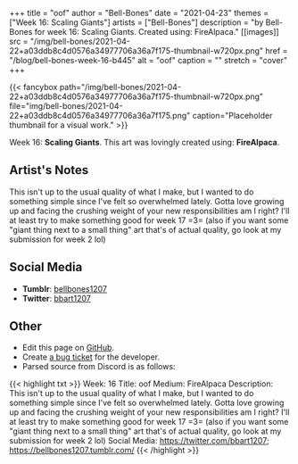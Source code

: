 +++
title =       "oof"
author =      "Bell-Bones"
date =        "2021-04-23"
themes =      ["Week 16: Scaling Giants"]
artists =     ["Bell-Bones"]
description = "by Bell-Bones for week 16: Scaling Giants. Created using: FireAlpaca."
[[images]]
      src = "/img/bell-bones/2021-04-22+a03ddb8c4d0576a34977706a36a7f175-thumbnail-w720px.png"
      href = "/blog/bell-bones-week-16-b445"
      alt = "oof"
      caption = ""
      stretch = "cover"
+++


{{< fancybox path="/img/bell-bones/2021-04-22+a03ddb8c4d0576a34977706a36a7f175-thumbnail-w720px.png" file="img/bell-bones/2021-04-22+a03ddb8c4d0576a34977706a36a7f175.png" caption="Placeholder thumbnail for a visual work." >}}


Week 16: **Scaling Giants**. This art was lovingly created using: **FireAlpaca**.

## Artist's Notes

This isn't up to the usual quality of what I make, but I wanted to do something simple since I've felt so overwhelmed lately. Gotta love growing up and facing the crushing weight of your new responsibilities am I right? I'll at least try to make something good for week 17 =3= (also if you want some "giant thing next to a small thing" art that's of actual quality, go look at my submission for week 2 lol)

## Social Media

- **Tumblr**: <a href='https://bellbones1207.tumblr.com' target='_blank'>bellbones1207</a>
- **Twitter**: <a href='https://twitter.com/bbart1207' target='_blank'>bbart1207</a>

## Other

- Edit this page on [GitHub](https://github.com/teaminkling/web-refresh/edit/main/content/blog/bell-bones-week-16-b445.md).
- Create [a bug ticket](https://github.com/teaminkling/web-refresh/issues/new?assignees=&labels=bug&template=problem-report.md&title=) for the developer.
- Parsed source from Discord is as follows:

{{< highlight txt >}}
Week: 16
Title: oof
Medium: FireAlpaca
Description: This isn't up to the usual quality of what I make, but I wanted to do something simple since I've felt so overwhelmed lately. Gotta love growing up and facing the crushing weight of your new responsibilities am I right? I'll at least try to make something good for week 17 =3= (also if you want some "giant thing next to a small thing" art that's of actual quality, go look at my submission for week 2 lol)
Social Media: https://twitter.com/bbart1207; https://bellbones1207.tumblr.com/
{{< /highlight >}}